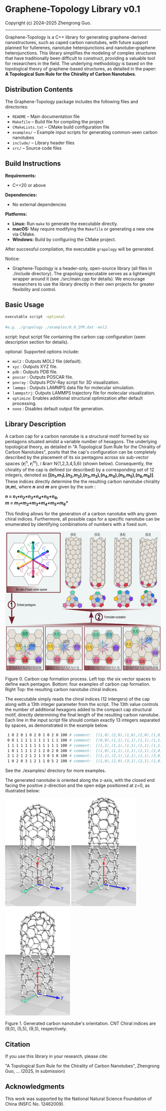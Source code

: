# Graphene-Topology Library v0.1

Copyright (c) 2024–2025 Zhengrong Guo.

---

Graphene-Topology is a C++ library for generating graphene-derived nanostructures, such as caped carbon nanotubes, with future support planned for fullerenes, nanotube heterojunctions and nanotube–graphene heterojunctions. This library simplifies the modeling of complex structures that have traditionally been difficult to construct, providing a valuable tool for researchers in the field. The underlying methodology is based on the topological theory of graphene-based structures, as detailed in the paper:  
**A Topological Sum Rule for the Chirality of Carbon Nanotubes**.

## Distribution Contents

The Graphene-Topology package includes the following files and directories:

- `README` – Main documentation file  
- `Makefile` – Build file for compiling the project  
- `CMakeLists.txt` – CMake build configuration file  
- `examples/` – Example input scripts for generating common-seen carbon nanotubes  
- `include/` – Library header files  
- `src/` – Source code files

## Build Instructions

**Requirements:**  
- C++20 or above

**Dependencies:**  
- No external dependencies

**Platforms:**  
- **Linux:** Run `make` to generate the executable directly.  
- **macOS:** May require modifying the `Makefile` or generating a new one via CMake.  
- **Windows:** Build by configuring the CMake project.

After successful compilation, the executable `grapology` will be generated.

Notice:

- Graphene-Topology is a header-only, open-source library (all files in ./include directory). The grapology executable serves as a lightweight wrapper around it (see ./src/main.cpp for details). We encourage researchers to use the library directly in their own projects for greater flexibility and control.

<div style="page-break-after: always;"></div>

## Basic Usage

```bash
executable script -optional

#e.g. ./grapology ./examples/8_8_IPR.dat -mol2
```
   script: Input script file containing the carbon cap configuration (seen description section for details). 

   optional: Supported options include:
   - `mol2`    : Outputs MOL2 file (default).
   - `xyz`     : Outputs XYZ file.
   - `pdb`     : Outputs PDB file.
   - `poscar`  : Outputs POSCAR file.
   - `povray`  : Outputs POV-Ray script for 3D visualization.
   - `lammps`  : Outputs LAMMPS data file for molecular simulation.
   - `lammpstrj`: Outputs LAMMPS trajectory file for molecular visualization.
   - `optimize`: Enables additional structural optimization after default processing.
   - `none`    : Disables default output file generation.

## Library Description

A carbon cap for a carbon nanotube is a structural motif formed by six pentagons situated amidst a variable number of hexagons. The underlying topological theory, as detailed in "A Topological Sum Rule for the Chirality of Carbon Nanotubes", posits that the cap's configuration can be completely described by the placement of its six pentagons across six sub-vector spaces {<b>*r*</b><sub>i</sub><sup>n</sup>, <b>*r*</b><sub>i</sub><sup>m</sup>}, i &rarr N{1,2,3,4,5,6} (shown below). Consequently, the chirality of the cap is defined (or described) by a corresponding set of 12 integers, denoted as <strong>\[(*n*<sub>1</sub>,*m*<sub>1</sub>),(*n*<sub>2</sub>,*m*<sub>2</sub>),(*n*<sub>3</sub>,*m*<sub>3</sub>),(*n*<sub>4</sub>,*m*<sub>4</sub>),(*n*<sub>5</sub>,*m*<sub>5</sub>),(*n*<sub>6</sub>,*m*<sub>6</sub>)\]</strong>. These indices directly determine the the resulting carbon nanotube chirality (<b>*n*</b>,<b>*m*</b>), where <b>*n*</b> and <b>*m*</b> are given by the sum :

<div style="font-weight: bold; font-style: italic;">
<b>n</b> = n<sub>1</sub>+n<sub>2</sub>+n<sub>3</sub>+n<sub>4</sub>+n<sub>5</sub>+n<sub>6</sub>,
</div>

<div style="font-weight: bold; font-style: italic;">
<b>m</b> = m<sub>1</sub>+m<sub>2</sub>+m<sub>3</sub>+m<sub>4</sub>+m<sub>5</sub>+m<sub>6</sub>*
</div>



This finding allows for the generation of a carbon nanotube with any given chiral indices. Furthermore, all possible caps for a specific nanotube can be enumerated by identifying combinations of numbers with a fixed sum.

<div> 
<img src="images/Figure0.png" width="600"> 

Figure 0. Carbon cap formation process. Left top: the six vector spaces to define each pentagon. Bottom: four examples of carbon cap formation. Right Top: the resulting carbon nanotube chiral indices.
</div>

The executable simply reads the chiral indices (12 intergers) of the cap along with a 13th integer parameter from the script. The 13th value controls the number of additional hexagons added to the compact cap structural motif, directly determining the final length of the resulting carbon nanotube. Each line in the input script file should contain exactly 13 integers separated by spaces, as demonstrated in the example below. 

```bash
 1 0 2 0 1 0 2 0 1 0 2 0 100 # comment:  [(1,0),(2,0),(1,0),(2,0),(1,0),(2,0)]-100h - (9,0)
 0 0 1 1 1 1 1 1 1 1 1 1 100 # comment:  [(0,0),(1,1),(1,1),(1,1),(1,1),(1,1)]-100h - (5,5)
 1 1 1 1 1 1 1 1 1 1 1 1 100 # comment:  [(1,1),(1,1),(1,1),(1,1),(1,1),(1,1)]-100h - (6,6)
 1 0 1 1 1 1 2 1 2 0 2 0 100 # comment:  [(1,0),(1,1),(1,1),(2,1),(2,0),(2,0)]-100h - (9,3)
 2 1 2 1 2 1 2 1 3 0 3 0 100 # comment:  [(2,1),(2,1),(2,1),(2,1),(3,0),(3,0)]-100h - (14,4)
 1 0 2 0 3 1 2 1 1 0 5 2 100 # comment:  [(1,0),(2,0),(3,1),(2,1),(1,0),(5,2)]-100h - (14,4)
```

See the ./examples/ directory for more examples.

The generated nanotube is oriented along the z-axis, with the closed end facing the positive z-direction and the open edge positioned at z=0, as illustrated below:

<div> 
<img src="images/Figure1a.png" width="210"> 
<img src="images/Figure1b.png" width="210"> 
<img src="images/Figure1c.png" width="210"> 

Figure 1. Generated carbon nanotube's orientation. CNT Chiral indices are (9,0), (5,5), (9,3), respectively.
</div>
   
## Citation
If you use this library in your research, please cite:

"A Topological Sum Rule for the Chirality of Carbon Nanotubes", Zhengrong Guo, ... (2025, In submission)

## Acknowledgments

This work was supported by the National Natural Science Foundation of China (NSFC No. 12462009).

